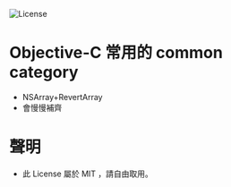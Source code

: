 ![License](https://img.shields.io/dub/l/vibe-d.svg)

# Objective-C 常用的 common category

* NSArray+RevertArray
* 會慢慢補齊

# 聲明
- 此 License 屬於 MIT ，請自由取用。
